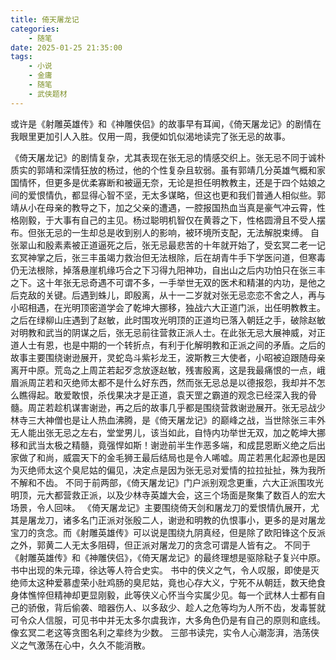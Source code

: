 ```yaml
---
title: 倚天屠龙记
categories: 
    - 随笔
date: 2025-01-25 21:35:00
tags: 
    - 小说
    - 金庸
    - 随笔
    - 武侠题材
---
```



或许是《射雕英雄传》和《神雕侠侣》的故事早有耳闻，《倚天屠龙记》的剧情在我眼里更加引人入胜。仅用一周，我便如饥似渴地读完了张无忌的故事。
<!--more-->
《倚天屠龙记》的剧情复杂，尤其表现在张无忌的情感交织上。张无忌不同于诚朴质实的郭靖和深情狂放的杨过，他的个性复杂且软弱。虽有郭靖几分英雄气概和家国情怀，但更多是优柔寡断和被逼无奈，无论是担任明教教主，还是于四个姑娘之间的爱恨情仇，都显得心智不坚，无太多谋略，但这也更和我们普通人相似些。郭靖从小在母亲的教导之下，加之父亲的遭遇，一腔报国热血当真是豪气冲云霄，性格刚毅，于大事有自己的主见。杨过聪明机智仅在黄蓉之下，性格圆滑且不受人摆布。但张无忌的一生却总是收到别人的影响，被环境所支配，无法解脱束缚。
自张翠山和殷素素被正道逼死之后，张无忌最悲苦的十年就开始了，受玄冥二老一记玄冥神掌之后，张三丰虽竭力救治但无法根除，后在胡青牛手下学医问道，但寒毒仍无法根除，掉落悬崖机缘巧合之下习得九阳神功，自出山之后内功怕只在张三丰之下。这十年张无忌奇遇不可谓不多，一手举世无双的医术和精湛的内功，是他之后克敌的关键。后遇到蛛儿，即殷离，从十一二岁就对张无忌恋恋不舍之人，再与小昭相遇，在光明顶密道学会了乾坤大挪移，独战六大正道门派，出任明教教主。之后在绿柳山庄遇到了赵敏，此时围攻光明顶的正道均已落入朝廷之手，破除赵敏对明教和武当的阴谋之后，张无忌前往营救正派人士。在此张无忌大展神威，对正道人士有恩，也是中期的一个转折点，有利于化解明教和正派之间的矛盾。之后的故事主要围绕谢逊展开，灵蛇岛斗紫衫龙王，波斯教三大使者，小昭被迫跟随母亲离开中原。荒岛之上周芷若起歹念放逐赵敏，残害殷离，这是我最痛恨的一点，峨眉派周芷若和灭绝师太都不是什么好东西，然而张无忌总是以德报怨，我却并不怎么瞧得起。敢爱敢恨，杀伐果决才是正道，袁天罡之霸道的观念已经深入我的骨髓。周芷若趁机谋害谢逊，再之后的故事几乎都是围绕营救谢逊展开。张无忌战少林寺三大神僧也是让人热血沸腾，是《倚天屠龙记》的巅峰之战，当世除张三丰外无人能出张无忌之左右，堂堂男儿，该当如此，自恃内功举世无双，加之乾坤大挪移和武当太极之精髓，竟强悍如斯！谢逊前半生作恶多端，和成昆恩断义绝之后出家做了和尚，威震天下的金毛狮王最后结局也是令人唏嘘。周芷若黑化起源也是因为灭绝师太这个臭尼姑的偏见，决定点是因为张无忌对爱情的拉拉扯扯，殊为我所不解和不齿。
不同于前两部，《倚天屠龙记》门户派别观念更重，六大正派围攻光明顶，元大都营救正派，以及少林寺英雄大会，这三个场面是聚集了数百人的宏大场景，令人回味。
《倚天屠龙记》主要围绕倚天剑和屠龙刀的爱恨情仇展开，尤其是屠龙刀，诸多名门正派对张殷二人，谢逊和明教的仇恨事小，更多的是对屠龙宝刀的贪念。而《射雕英雄传》可以说是围绕九阴真经，但是除了欧阳锋这个反派之外，郭黄二人无太多阻碍，但正派对屠龙刀的贪念可谓是人皆有之。
不同于《射雕英雄传》和《神雕侠侣》，《倚天屠龙记》的最终理想是驱除鞑子复兴中原。书中出现的朱元璋，徐达等人符合史实。
书中的侠义之气，令人叹服，即使是灭绝师太这种爱慕虚荣小肚鸡肠的臭尼姑，竟也心存大义，宁死不从朝廷，数天绝食身体憔悴但精神却更显刚毅，此等侠义心怀当今实属少见。每一个武林人士都有自己的骄傲，背后偷袭、暗器伤人、以多敌少、趁人之危等均为人所不齿，发毒誓就可令众人信服，可见书中并无太多尔虞我诈，大多角色仍是有自己的原则和底线。像玄冥二老这等贪图名利之辈终为少数。
三部书读完，实令人心潮澎湃，浩荡侠义之气激荡在心中，久久不能消散。
